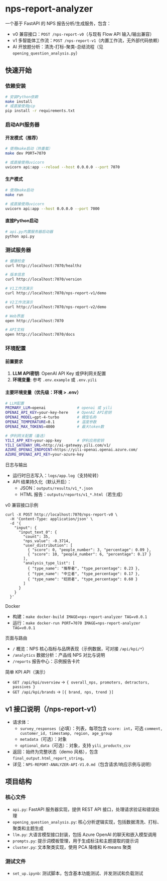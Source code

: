 # nps-report-analyzer

一个基于 FastAPI 的 NPS 报告分析/生成服务，包含：
- v0 兼容接口：`POST /nps-report-v0`（与现有 Flow API 输入/输出兼容）
- v1 多智能体工作流：`POST /nps-report-v1`（内置工作流，无外部代码依赖）
- AI 开放题分析：清洗-打标-聚类-总结流程（见 `opening_question_analysis.py`）

## 快速开始

### 依赖安装
```bash
# 安装Python依赖
make install
# 或直接使用pip
pip install -r requirements.txt
```

### 启动API服务器

#### 开发模式（推荐）
```bash
# 使用make启动（热重载）
make dev PORT=7070

# 或直接使用uvicorn
uvicorn api:app --reload --host 0.0.0.0 --port 7070
```

#### 生产模式
```bash
# 使用make启动
make run

# 或直接使用uvicorn
uvicorn api:app --host 0.0.0.0 --port 7000
```

#### 直接Python启动
```bash
# api.py内置服务器启动器
python api.py
```

### 测试服务器
```bash
# 健康检查
curl http://localhost:7070/healthz

# 版本信息
curl http://localhost:7070/version

# V1工作流演示
curl http://localhost:7070/nps-report-v1/demo

# V2工作流演示  
curl http://localhost:7070/nps-report-v2/demo

# Web界面
open http://localhost:7070

# API文档
open http://localhost:7070/docs
```

### 环境配置

#### 前置要求
1. **LLM API密钥**: OpenAI API Key 或伊利网关配置
2. **环境变量**: 参考 `.env.example` 或 `.env.yili`

#### 主要环境变量（优先级：环境 > .env）
```bash
# LLM配置
PRIMARY_LLM=openai              # openai 或 yili
OPENAI_API_KEY=your-key-here    # OpenAI API密钥
OPENAI_MODEL=gpt-4-turbo        # 模型名称
OPENAI_TEMPERATURE=0.1          # 温度参数
OPENAI_MAX_TOKENS=4000          # 最大token数

# 伊利网关配置（备选）
YILI_APP_KEY=your-app-key       # 伊利应用密钥  
YILI_GATEWAY_URL=http://ai-gateway.yili.com/v1/
AZURE_OPENAI_ENDPOINT=https://yili-openai.openai.azure.com/
AZURE_OPENAI_API_KEY=your-azure-key
```

日志与输出
- 运行时日志写入：`logs/app.log`（支持轮转）
- API 结果持久化（默认开启）：
  - JSON：`outputs/results/v1_*.json`
  - HTML 报告：`outputs/reports/v1_*.html`（若生成）

v0 兼容接口示例
```
curl -X POST http://localhost:7070/nps-report-v0 \
  -H 'Content-Type: application/json' \
  -d '{
    "input": {
      "input_text_0": {
        "count": 35,
        "nps_value": -0.3714,
        "user_distribution": [
          { "score": 0, "people_number": 3, "percentage": 0.09 },
          { "score": 10, "people_number": 6, "percentage": 0.17 }
        ],
        "analysis_type_list": [
          { "type_name": "推荐者", "type_percentage": 0.23 },
          { "type_name": "中立者", "type_percentage": 0.17 },
          { "type_name": "贬损者", "type_percentage": 0.60 }
        ]
      }
    }
  }'
```

Docker
- 构建：`make docker-build IMAGE=nps-report-analyzer TAG=v0.0.1`
- 运行：`make docker-run PORT=7070 IMAGE=nps-report-analyzer TAG=v0.0.1`

页面与路由
- `/` 概览：NPS 核心指标与品牌表现（示例数据，可对接 `/api/kpi/*`）
- `/analytics` 数据分析：产品线 NPS 对比与说明
- `/reports` 报告中心：示例报告卡片

简单 KPI API（演示）
- `GET /api/kpi/overview` → `{ overall_nps, promoters, detractors, passives }`
- `GET /api/kpi/brands` → `[{ brand, nps, trend }]`

## v1 接口说明（/nps-report-v1）

- 请求体：
  - `survey_responses`（必填）：列表，每项包含 `score: int`，可选 `comment, customer_id, timestamp, region, age_group`
  - `metadata`（可选）：对象
  - `optional_data`（可选）：对象，支持 `yili_products_csv`
- 返回：始终为完整状态（demo 风格），包含 `final_output.html_report_string`。
- 详见：`NPS-REPORT-ANALYZER-API-V1.0.md`（包含请求/响应示例与说明）

## 项目结构

### 核心文件
- `api.py`: FastAPI 服务器实现，提供 REST API 接口，处理请求验证和错误处理
- `opening_question_analysis.py`: 核心分析逻辑实现，包括数据清洗、打标、聚类和主题生成
- `llm.py`: 大语言模型接口封装，包括 Azure OpenAI 的聊天和嵌入模型调用
- `prompts.py`: 提示词模板管理，用于生成标注和主题提取的提示词
- `cluster.py`: 文本聚类实现，使用 PCA 降维和 K-means 聚类

### 测试文件
- `set_up.ipynb`: 测试脚本，包含基本功能测试、并发测试和负载测试
